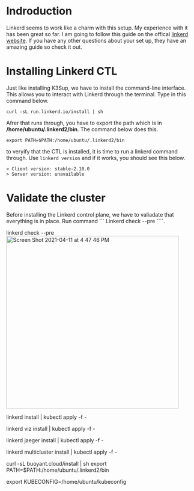 # Indroduction
Linkerd seems to work like a charm with this setup. My experience with it has been great so far. I am going to follow this guide on the offical [linkerd website](https://linkerd.io/2.10/getting-started/). If you have any other questions about your set up, they have an amazing guide so check it out. 

# Installing Linkerd CTL 
Just like installing K3Sup, we have to install the command-line interface. This allows you to interact with Linkerd through the terminal. Type in this command below.
```
curl -sL run.linkerd.io/install | sh
```
Afrer that runs through, you have to export the path which is in **/home/ubuntu/.linkerd2/bin**. The command below does this. 
``` 
export PATH=$PATH:/home/ubuntu/.linkerd2/bin
```
to veryify that the CTL is installed, it is time to run a linkerd command through. Use ```linkerd version``` and if it works, you should see this below.

```
> Client version: stable-2.10.0
> Server version: unavailable
```
# Validate the cluster
Before installing the Linkerd control plane, we have to valiadate that everything is in place. Run command ``` Linkerd check --pre ````.  





linkerd check --pre
<img width="459" alt="Screen Shot 2021-04-11 at 4 47 46 PM" src="https://user-images.githubusercontent.com/81980702/114322424-cc420880-9ae5-11eb-8fbe-3efa0f41b1e4.png">

linkerd install | kubectl apply -f -

linkerd viz install | kubectl apply -f -

linkerd jaeger install | kubectl apply -f -

linkerd multicluster install | kubectl apply -f -

curl -sL buoyant.cloud/install | sh
 export PATH=$PATH:/home/ubuntu/.linkerd2/bin
 
 export KUBECONFIG=/home/ubuntu/kubeconfig  
 
